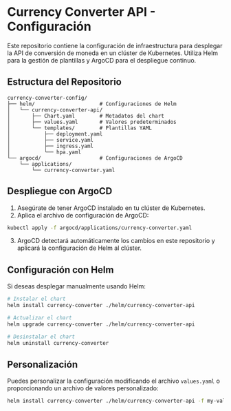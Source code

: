 # Currency Converter API - Configuración

Este repositorio contiene la configuración de infraestructura para desplegar la API de conversión de moneda en un clúster de Kubernetes. Utiliza Helm para la gestión de plantillas y ArgoCD para el despliegue continuo.

## Estructura del Repositorio

```
currency-converter-config/
├── helm/                     # Configuraciones de Helm
│   └── currency-converter-api/
│       ├── Chart.yaml        # Metadatos del chart
│       ├── values.yaml       # Valores predeterminados
│       └── templates/        # Plantillas YAML 
│           ├── deployment.yaml
│           ├── service.yaml
│           ├── ingress.yaml
│           └── hpa.yaml
└── argocd/                   # Configuraciones de ArgoCD
    └── applications/
        └── currency-converter.yaml
```

## Despliegue con ArgoCD

1. Asegúrate de tener ArgoCD instalado en tu clúster de Kubernetes.
2. Aplica el archivo de configuración de ArgoCD:

```bash
kubectl apply -f argocd/applications/currency-converter.yaml
```

3. ArgoCD detectará automáticamente los cambios en este repositorio y aplicará la configuración de Helm al clúster.

## Configuración con Helm

Si deseas desplegar manualmente usando Helm:

```bash
# Instalar el chart
helm install currency-converter ./helm/currency-converter-api

# Actualizar el chart
helm upgrade currency-converter ./helm/currency-converter-api

# Desinstalar el chart
helm uninstall currency-converter
```

## Personalización

Puedes personalizar la configuración modificando el archivo `values.yaml` o proporcionando un archivo de valores personalizado:

```bash
helm install currency-converter ./helm/currency-converter-api -f my-values.yaml
```